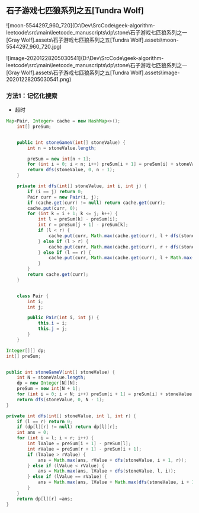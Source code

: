 ## 石子游戏七匹狼系列之五[Tundra Wolf]



![moon-5544297_960_720](D:\Dev\SrcCode\geek-algorithm-leetcode\src\main\leetcode_manuscripts\dp\stone\石子游戏七匹狼系列之一[Gray Wolf].assets\石子游戏七匹狼系列之五[Tundra Wolf].assets\moon-5544297_960_720.jpg)

![image-20201228205030541](D:\Dev\SrcCode\geek-algorithm-leetcode\src\main\leetcode_manuscripts\dp\stone\石子游戏七匹狼系列之一[Gray Wolf].assets\石子游戏七匹狼系列之五[Tundra Wolf].assets\image-20201228205030541.png)

### 方法1：记忆化搜索

- 超时

```java
Map<Pair, Integer> cache = new HashMap<>();
    int[] preSum;


    public int stoneGameV(int[] stoneValue) {
        int n = stoneValue.length;

        preSum = new int[n + 1];
        for (int i = 0; i < n; i++) preSum[i + 1] = preSum[i] + stoneValue[i];
        return dfs(stoneValue, 0, n - 1);
    }

    private int dfs(int[] stoneValue, int i, int j) {
        if (i == j) return 0;
        Pair curr = new Pair(i, j);
        if (cache.get(curr) != null) return cache.get(curr);
        cache.put(curr, 0);
        for (int k = i + 1; k <= j; k++) {
            int l = preSum[k] - preSum[i];
            int r = preSum[j + 1] - preSum[k];
            if (l < r) {
                cache.put(curr, Math.max(cache.get(curr), l + dfs(stoneValue, i, k - 1)));
            } else if (l > r) {
                cache.put(curr, Math.max(cache.get(curr), r + dfs(stoneValue, k, j)));
            } else if (l == r) {
                cache.put(curr, Math.max(cache.get(curr), l + Math.max(dfs(stoneValue, i, k - 1), dfs(stoneValue, k, j))));
            }
        }
        return cache.get(curr);
    }


    class Pair {
        int i;
        int j;

        public Pair(int i, int j) {
            this.i = i;
            this.j = j;
        }
    }
```





```java
Integer[][] dp;
int[] preSum;


public int stoneGameV(int[] stoneValue) {
    int N = stoneValue.length;
    dp = new Integer[N][N];
    preSum = new int[N + 1];
    for (int i = 0; i < N; i++) preSum[i + 1] = preSum[i] + stoneValue[i];
    return dfs(stoneValue, 0, N - 1);
}

private int dfs(int[] stoneValue, int l, int r) {
    if (l == r) return 0;
    if (dp[l][r] != null) return dp[l][r];
    int ans = 0;
    for (int i = l; i < r; i++) {
        int lValue = preSum[i + 1] - preSum[l];
        int rValue = preSum[r + 1] - preSum[i + 1];
        if (lValue > rValue) {
            ans = Math.max(ans, rValue + dfs(stoneValue, i + 1, r));
        } else if (lValue < rValue) {
            ans = Math.max(ans, lValue + dfs(stoneValue, l, i));
        } else if (lValue == rValue) {
            ans = Math.max(ans, lValue + Math.max(dfs(stoneValue, i + 1, r), dfs(stoneValue, l, i)));
        }
    }
    return dp[l][r] =ans;
}
```